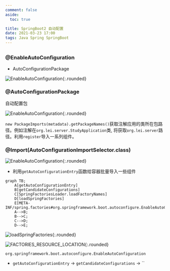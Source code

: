 ```yaml
---
comment: false
aside:
  toc: true

title: SpringBoot2 自动配置
date: 2021-03-23 17:00
tags: Java Spring SpringBoot
---
```


## 

### @EnableAutoConfiguration

* AutoConfigurationPackage

![EnableAutoConfiguration](https://cloudland.github.io/assets/images/202103/springboot-20.png){:.rounded}

### @AutoConfigurationPackage

自动配置包

![EnableAutoConfiguration](https://cloudland.github.io/assets/images/202103/springboot-21.png){:.rounded}

`new PackageImports(metadata).getPackageNames()`获取注解应用的类所在包路径。例如注解在`org.lei.server.StudyApplication`类, 将获取`org.lei.server`路径。利用`register`导入一系列组件。

### @Import(AutoConfigurationImportSelector.class)

![EnableAutoConfiguration](https://cloudland.github.io/assets/images/202103/springboot-22.png){:.rounded}

* 利用`getAutoConfigurationEntry`函数给容器批量导入一些组件

```mermaid
graph TB;
    A[getAutoConfigurationEntry]
    B[getCandidateConfigurations]
    C[SpringFactoriesLoader.loadFactoryNames]
    D[loadSpringFactories]
    E[META-INF/spring.factories#org.springframework.boot.autoconfigure.EnableAutoConfiguration]
    A-->B;
    B-->C;
    C-->D;
    D-->E;
```

![loadSpringFactories](https://cloudland.github.io/assets/images/202103/springboot-23.png){:.rounded}

![FACTORIES_RESOURCE_LOCATION](https://cloudland.github.io/assets/images/202103/springboot-24.png){:.rounded}

`org.springframework.boot.autoconfigure.EnableAutoConfiguration`


* `getAutoConfigurationEntry` -> `getCandidateConfigurations` -> ``
